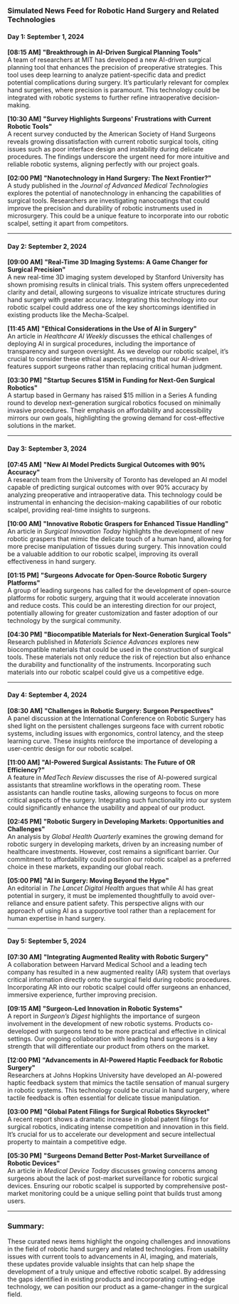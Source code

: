 ### Simulated News Feed for Robotic Hand Surgery and Related Technologies

#### **Day 1: September 1, 2024**

**[08:15 AM]** **"Breakthrough in AI-Driven Surgical Planning Tools"**  
A team of researchers at MIT has developed a new AI-driven surgical planning tool that enhances the precision of preoperative strategies. This tool uses deep learning to analyze patient-specific data and predict potential complications during surgery. It’s particularly relevant for complex hand surgeries, where precision is paramount. This technology could be integrated with robotic systems to further refine intraoperative decision-making.

**[10:30 AM]** **"Survey Highlights Surgeons' Frustrations with Current Robotic Tools"**  
A recent survey conducted by the American Society of Hand Surgeons reveals growing dissatisfaction with current robotic surgical tools, citing issues such as poor interface design and instability during delicate procedures. The findings underscore the urgent need for more intuitive and reliable robotic systems, aligning perfectly with our project goals.

**[02:00 PM]** **"Nanotechnology in Hand Surgery: The Next Frontier?"**  
A study published in the *Journal of Advanced Medical Technologies* explores the potential of nanotechnology in enhancing the capabilities of surgical tools. Researchers are investigating nanocoatings that could improve the precision and durability of robotic instruments used in microsurgery. This could be a unique feature to incorporate into our robotic scalpel, setting it apart from competitors.

---

#### **Day 2: September 2, 2024**

**[09:00 AM]** **"Real-Time 3D Imaging Systems: A Game Changer for Surgical Precision"**  
A new real-time 3D imaging system developed by Stanford University has shown promising results in clinical trials. This system offers unprecedented clarity and detail, allowing surgeons to visualize intricate structures during hand surgery with greater accuracy. Integrating this technology into our robotic scalpel could address one of the key shortcomings identified in existing products like the Mecha-Scalpel.

**[11:45 AM]** **"Ethical Considerations in the Use of AI in Surgery"**  
An article in *Healthcare AI Weekly* discusses the ethical challenges of deploying AI in surgical procedures, including the importance of transparency and surgeon oversight. As we develop our robotic scalpel, it’s crucial to consider these ethical aspects, ensuring that our AI-driven features support surgeons rather than replacing critical human judgment.

**[03:30 PM]** **"Startup Secures $15M in Funding for Next-Gen Surgical Robotics"**  
A startup based in Germany has raised $15 million in a Series A funding round to develop next-generation surgical robotics focused on minimally invasive procedures. Their emphasis on affordability and accessibility mirrors our own goals, highlighting the growing demand for cost-effective solutions in the market.

---

#### **Day 3: September 3, 2024**

**[07:45 AM]** **"New AI Model Predicts Surgical Outcomes with 90% Accuracy"**  
A research team from the University of Toronto has developed an AI model capable of predicting surgical outcomes with over 90% accuracy by analyzing preoperative and intraoperative data. This technology could be instrumental in enhancing the decision-making capabilities of our robotic scalpel, providing real-time insights to surgeons.

**[10:00 AM]** **"Innovative Robotic Graspers for Enhanced Tissue Handling"**  
An article in *Surgical Innovation Today* highlights the development of new robotic graspers that mimic the delicate touch of a human hand, allowing for more precise manipulation of tissues during surgery. This innovation could be a valuable addition to our robotic scalpel, improving its overall effectiveness in hand surgery.

**[01:15 PM]** **"Surgeons Advocate for Open-Source Robotic Surgery Platforms"**  
A group of leading surgeons has called for the development of open-source platforms for robotic surgery, arguing that it would accelerate innovation and reduce costs. This could be an interesting direction for our project, potentially allowing for greater customization and faster adoption of our technology by the surgical community.

**[04:30 PM]** **"Biocompatible Materials for Next-Generation Surgical Tools"**  
Research published in *Materials Science Advances* explores new biocompatible materials that could be used in the construction of surgical tools. These materials not only reduce the risk of rejection but also enhance the durability and functionality of the instruments. Incorporating such materials into our robotic scalpel could give us a competitive edge.

---

#### **Day 4: September 4, 2024**

**[08:30 AM]** **"Challenges in Robotic Surgery: Surgeon Perspectives"**  
A panel discussion at the International Conference on Robotic Surgery has shed light on the persistent challenges surgeons face with current robotic systems, including issues with ergonomics, control latency, and the steep learning curve. These insights reinforce the importance of developing a user-centric design for our robotic scalpel.

**[11:00 AM]** **"AI-Powered Surgical Assistants: The Future of OR Efficiency?"**  
A feature in *MedTech Review* discusses the rise of AI-powered surgical assistants that streamline workflows in the operating room. These assistants can handle routine tasks, allowing surgeons to focus on more critical aspects of the surgery. Integrating such functionality into our system could significantly enhance the usability and appeal of our product.

**[02:45 PM]** **"Robotic Surgery in Developing Markets: Opportunities and Challenges"**  
An analysis by *Global Health Quarterly* examines the growing demand for robotic surgery in developing markets, driven by an increasing number of healthcare investments. However, cost remains a significant barrier. Our commitment to affordability could position our robotic scalpel as a preferred choice in these markets, expanding our global reach.

**[05:00 PM]** **"AI in Surgery: Moving Beyond the Hype"**  
An editorial in *The Lancet Digital Health* argues that while AI has great potential in surgery, it must be implemented thoughtfully to avoid over-reliance and ensure patient safety. This perspective aligns with our approach of using AI as a supportive tool rather than a replacement for human expertise in hand surgery.

---

#### **Day 5: September 5, 2024**

**[07:30 AM]** **"Integrating Augmented Reality with Robotic Surgery"**  
A collaboration between Harvard Medical School and a leading tech company has resulted in a new augmented reality (AR) system that overlays critical information directly onto the surgical field during robotic procedures. Incorporating AR into our robotic scalpel could offer surgeons an enhanced, immersive experience, further improving precision.

**[09:15 AM]** **"Surgeon-Led Innovation in Robotic Systems"**  
A report in *Surgeon’s Digest* highlights the importance of surgeon involvement in the development of new robotic systems. Products co-developed with surgeons tend to be more practical and effective in clinical settings. Our ongoing collaboration with leading hand surgeons is a key strength that will differentiate our product from others on the market.

**[12:00 PM]** **"Advancements in AI-Powered Haptic Feedback for Robotic Surgery"**  
Researchers at Johns Hopkins University have developed an AI-powered haptic feedback system that mimics the tactile sensation of manual surgery in robotic systems. This technology could be crucial in hand surgery, where tactile feedback is often essential for delicate tissue manipulation.

**[03:00 PM]** **"Global Patent Filings for Surgical Robotics Skyrocket"**  
A recent report shows a dramatic increase in global patent filings for surgical robotics, indicating intense competition and innovation in this field. It’s crucial for us to accelerate our development and secure intellectual property to maintain a competitive edge.

**[05:30 PM]** **"Surgeons Demand Better Post-Market Surveillance of Robotic Devices"**  
An article in *Medical Device Today* discusses growing concerns among surgeons about the lack of post-market surveillance for robotic surgical devices. Ensuring our robotic scalpel is supported by comprehensive post-market monitoring could be a unique selling point that builds trust among users.

---

### Summary:
These curated news items highlight the ongoing challenges and innovations in the field of robotic hand surgery and related technologies. From usability issues with current tools to advancements in AI, imaging, and materials, these updates provide valuable insights that can help shape the development of a truly unique and effective robotic scalpel. By addressing the gaps identified in existing products and incorporating cutting-edge technology, we can position our product as a game-changer in the surgical field.

